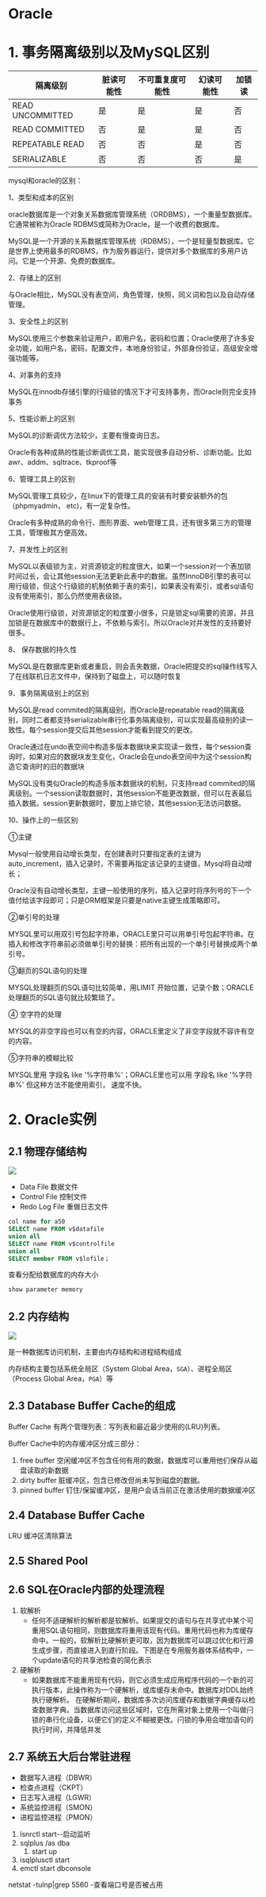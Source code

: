 # Oracle

# 1. 事务隔离级别以及MySQL区别
| 隔离级别| 脏读可能性 | 不可重复度可能性 | 幻读可能性 | 加锁读 |
| ----- | ----- | ----- | ----- | ----- | 
| READ UNCOMMITTED| 是 | 是 | 是 | 否 | 
| READ COMMITTED| 否 | 是 | 是 | 否 | 
| REPEATABLE READ| 否 | 否 | 是 | 否 | 
| SERIALIZABLE| 否 | 否 | 否 | 是 | 

mysql和oracle的区别：

1、类型和成本的区别

oracle数据库是一个对象关系数据库管理系统（ORDBMS），一个重量型数据库。它通常被称为Oracle RDBMS或简称为Oracle，是一个收费的数据库。

MySQL是一个开源的关系数据库管理系统（RDBMS），一个是轻量型数据库。它是世界上使用最多的RDBMS，作为服务器运行，提供对多个数据库的多用户访问。它是一个开源、免费的数据库。

2、存储上的区别

与Oracle相比，MySQL没有表空间，角色管理，快照，同义词和包以及自动存储管理。

3、安全性上的区别

MySQL使用三个参数来验证用户，即用户名，密码和位置；Oracle使用了许多安全功能，如用户名，密码，配置文件，本地身份验证，外部身份验证，高级安全增强功能等。

4、对事务的支持

MySQL在innodb存储引擎的行级锁的情况下才可支持事务，而Oracle则完全支持事务

5、性能诊断上的区别

MySQL的诊断调优方法较少，主要有慢查询日志。

Oracle有各种成熟的性能诊断调优工具，能实现很多自动分析、诊断功能。比如awr、addm、sqltrace、tkproof等

6、管理工具上的区别

MySQL管理工具较少，在linux下的管理工具的安装有时要安装额外的包（phpmyadmin， etc)，有一定复杂性。

Oracle有多种成熟的命令行、图形界面、web管理工具，还有很多第三方的管理工具，管理极其方便高效。

7、并发性上的区别

MySQL以表级锁为主，对资源锁定的粒度很大，如果一个session对一个表加锁时间过长，会让其他session无法更新此表中的数据。虽然InnoDB引擎的表可以用行级锁，但这个行级锁的机制依赖于表的索引，如果表没有索引，或者sql语句没有使用索引，那么仍然使用表级锁。

Oracle使用行级锁，对资源锁定的粒度要小很多，只是锁定sql需要的资源，并且加锁是在数据库中的数据行上，不依赖与索引。所以Oracle对并发性的支持要好很多。

8、 保存数据的持久性

MySQL是在数据库更新或者重启，则会丢失数据，Oracle把提交的sql操作线写入了在线联机日志文件中，保持到了磁盘上，可以随时恢复

9、事务隔离级别上的区别

MySQL是read commited的隔离级别，而Oracle是repeatable read的隔离级别，同时二者都支持serializable串行化事务隔离级别，可以实现最高级别的读一致性。每个session提交后其他session才能看到提交的更改。

Oracle通过在undo表空间中构造多版本数据块来实现读一致性，每个session查询时，如果对应的数据块发生变化，Oracle会在undo表空间中为这个session构造它查询时的旧的数据块

MySQL没有类似Oracle的构造多版本数据块的机制，只支持read commited的隔离级别。一个session读取数据时，其他session不能更改数据，但可以在表最后插入数据。session更新数据时，要加上排它锁，其他session无法访问数据。

10、操作上的一些区别

①主键

Mysql一般使用自动增长类型，在创建表时只要指定表的主键为auto_increment，插入记录时，不需要再指定该记录的主键值，Mysql将自动增长；

Oracle没有自动增长类型，主键一般使用的序列，插入记录时将序列号的下一个值付给该字段即可；只是ORM框架是只要是native主键生成策略即可。

②单引号的处理

MYSQL里可以用双引号包起字符串，ORACLE里只可以用单引号包起字符串。在插入和修改字符串前必须做单引号的替换：把所有出现的一个单引号替换成两个单引号。

③翻页的SQL语句的处理

MYSQL处理翻页的SQL语句比较简单，用LIMIT 开始位置，记录个数；ORACLE处理翻页的SQL语句就比较繁琐了。

④ 空字符的处理

MYSQL的非空字段也可以有空的内容，ORACLE里定义了非空字段就不容许有空的内容。

⑤字符串的模糊比较

MYSQL里用 字段名 like '%字符串%'；ORACLE里也可以用 字段名 like '%字符串%' 但这种方法不能使用索引， 速度不快。


# 2. Oracle实例

## 2.1 物理存储结构
![](../images/share/oracle2.png)

- Data File 数据文件
- Control File 控制文件
- Redo Log File 重做日志文件

```sql
col name for a50
SELECT name FROM v$datafile
union all
SELECT name FROM v$controlfile
union all
SELECT member FROM v$lofile；
```

查看分配给数据库的内存大小

```sql
show parameter memory 
```

## 2.2 内存结构
![](../images/share/oracle.png)


是一种数据库访问机制，主要由内存结构和进程结构组成

内存结构主要包括系统全局区（System Global Area，`SGA`）、进程全局区（Process Global Area，`PGA`）等


## 2.3 Database Buffer Cache的组成

Buffer Cache 有两个管理列表：写列表和最近最少使⽤的(LRU)列表。

Buffer Cache中的内存缓冲区分成三部分：
1. free buffer 空闲缓冲区不包含任何有⽤的数据，数据库可以重⽤他们保存从磁盘读取的新数据
2. dirty buffer 脏缓冲区，包含已修改但尚未写到磁盘的数据。
3. pinned buffer 钉住/保留缓冲区，是⽤户会话当前正在激活使⽤的数据缓冲区

## 2.4 Database Buffer Cache

LRU 缓冲区清除算法

## 2.5 Shared Pool

## 2.6 SQL在Oracle内部的处理流程

1. 软解析
   - 任何不适硬解析的解析都是软解析。如果提交的语句与在共享式中某个可重⽤SQL语句相同，则数据库将重⽤该现有代码。重⽤代码也称为库缓存命中。⼀般的，软解析⽐硬解析更可取，因为数据库可以跳过优化和⾏源⽣成步骤，⽽直接进⼊到直⾏阶段。下图是在专⽤服务器体系结构中，⼀个update语句的共享池检查的简化表示
2. 硬解析
   - 如果数据库不能重⽤现有代码，则它必须⽣成应⽤程序代码的⼀个新的可执⾏版本，此操作称为⼀个硬解析，或库缓存未命中。数据库对DDL始终执⾏硬解析。
   在硬解析期间，数据库多次访问库缓存和数据字典缓存以检查数据字典。当数据库访问这些区域时，它在所需对象上使⽤⼀个叫做闩锁的串⾏化设备，以便它们的定义不糊被更改。闩锁的争⽤会增加语句的执⾏时间，并降低并发

## 2.7 系统五大后台常驻进程
- 数据写入进程（DBWR）
- 检查点进程（CKPT）
- 日志写入进程（LGWR）
- 系统监控进程（SMON）
- 进程监控进程（PMON）

1. lsnrctl start--启动监听
2. sqlplus /as dba
   1. start up
3. isqlplusctl start 
4. emctl start dbconsole

netstat -tulnp|grep 5560 -查看端口号是否被占用